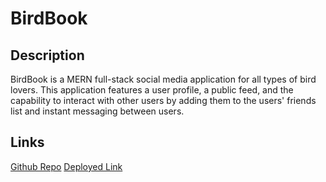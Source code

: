 # BirdBook

## Description
BirdBook is a MERN full-stack social media application for all types of bird lovers. This application features a user profile, a public feed, and the capability to interact with other users by adding them to the users' friends list and instant messaging between users. 

## Links
[Github Repo](https://github.com/Smeza314/birdbook)
[Deployed Link](https://mysterious-tundra-80786.herokuapp.com/)